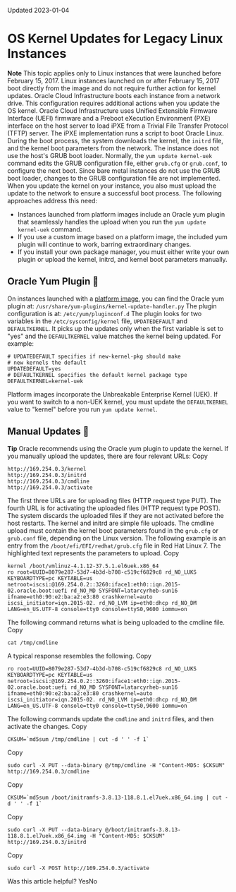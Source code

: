 Updated 2023-01-04
# OS Kernel Updates for Legacy Linux Instances
**Note**
This topic applies only to Linux instances that were launched before February 15, 2017. Linux instances launched on or after February 15, 2017 boot directly from the image and do not require further action for kernel updates.
Oracle Cloud Infrastructure boots each instance from a network drive. This configuration requires additional actions when you update the OS kernel.
Oracle Cloud Infrastructure uses Unified Extensible Firmware Interface (UEFI) firmware and a Preboot eXecution Environment (PXE) interface on the host server to load iPXE from a Trivial File Transfer Protocol (TFTP) server. The iPXE implementation runs a script to boot Oracle Linux. During the boot process, the system downloads the kernel, the `initrd` file, and the kernel boot parameters from the network. The instance does not use the host's GRUB boot loader.
Normally, the `yum update kernel-uek` command edits the GRUB configuration file, either `grub.cfg` or `grub.conf`, to configure the next boot. Since bare metal instances do not use the GRUB boot loader, changes to the GRUB configuration file are not implemented. When you update the kernel on your instance, you also must upload the update to the network to ensure a successful boot process. The following approaches address this need:
  * Instances launched from platform images include an Oracle yum plugin that seamlessly handles the upload when you run the `yum update kernel-uek` command.
  * If you use a custom image based on a platform image, the included yum plugin will continue to work, barring extraordinary changes.
  * If you install your own package manager, you must either write your own plugin or upload the kernel, initrd, and kernel boot parameters manually.


## Oracle Yum Plugin 🔗 
On instances launched with a [platform image](https://docs.oracle.com/en-us/iaas/Content/Compute/References/images.htm#OracleProvided_Images), you can find the Oracle yum plugin at:
`/usr/share/yum-plugins/kernel-update-handler.py`
The plugin configuration is at:
`/etc/yum/pluginconf.d`
The plugin looks for two variables in the `/etc/sysconfig/kernel` file, `UPDATEDEFAULT` and `DEFAULTKERNEL`. It picks up the updates only when the first variable is set to "yes" and the `DEFAULTKERNEL` value matches the kernel being updated. For example:
```
# UPDATEDEFAULT specifies if new-kernel-pkg should make
# new kernels the default
UPDATEDEFAULT=yes
# DEFAULTKERNEL specifies the default kernel package type
DEFAULTKERNEL=kernel-uek
```

Platform images incorporate the Unbreakable Enterprise Kernel (UEK). If you want to switch to a non-UEK kernel, you must update the `DEFAULTKERNEL` value to "kernel" before you run `yum update kernel`.
## Manual Updates 🔗 
**Tip** Oracle recommends using the Oracle yum plugin to update the kernel.
If you manually upload the updates, there are four relevant URLs:
Copy
```
http://169.254.0.3/kernel
http://169.254.0.3/initrd
http://169.254.0.3/cmdline
http://169.254.0.3/activate
```

The first three URLs are for uploading files (HTTP request type PUT). The fourth URL is for activating the uploaded files (HTTP request type POST). The system discards the uploaded files if they are not activated before the host restarts.
The kernel and initrd are simple file uploads. The cmdline upload must contain the kernel boot parameters found in the `grub.cfg` or `grub.conf` file, depending on the Linux version. The following example is an entry from the `/boot/efi/EFI/redhat/grub.cfg` file in Red Hat Linux 7. The highlighted text represents the parameters to upload.
Copy
```
kernel /boot/vmlinuz-4.1.12-37.5.1.el6uek.x86_64 
ro root=UUID=8079e287-53d7-4b3d-b708-c519cf6829c8 rd_NO_LUKS KEYBOARDTYPE=pc KEYTABLE=us netroot=iscsi:@169.254.0.2::3260:iface1:eth0::iqn.2015-02.oracle.boot:uefi rd_NO_MD SYSFONT=latarcyrheb-sun16 ifname=eth0:90:e2:ba:a2:e3:80 crashkernel=auto iscsi_initiator=iqn.2015-02. rd_NO_LVM ip=eth0:dhcp rd_NO_DM LANG=en_US.UTF-8 console=tty0 console=ttyS0,9600 iommu=on

```

The following command returns what is being uploaded to the cmdline file.
Copy
```
cat /tmp/cmdline
```

A typical response resembles the following.
Copy
```
ro root=UUID=8079e287-53d7-4b3d-b708-c519cf6829c8 rd_NO_LUKS KEYBOARDTYPE=pc KEYTABLE=us netroot=iscsi:@169.254.0.2::3260:iface1:eth0::iqn.2015-02.oracle.boot:uefi rd_NO_MD SYSFONT=latarcyrheb-sun16 ifname=eth0:90:e2:ba:a2:e3:80 crashkernel=auto iscsi_initiator=iqn.2015-02. rd_NO_LVM ip=eth0:dhcp rd_NO_DM LANG=en_US.UTF-8 console=tty0 console=ttyS0,9600 iommu=on
```

The following commands update the `cmdline` and `initrd` files, and then activate the changes.
Copy
```
CKSUM=`md5sum /tmp/cmdline | cut -d ' ' -f 1`
```

Copy
```
sudo curl -X PUT --data-binary @/tmp/cmdline -H "Content-MD5: $CKSUM" http://169.254.0.3/cmdline
```

Copy
```
CKSUM=`md5sum /boot/initramfs-3.8.13-118.8.1.el7uek.x86_64.img | cut -d ' ' -f 1`
```

Copy
```
sudo curl -X PUT --data-binary @/boot/initramfs-3.8.13-118.8.1.el7uek.x86_64.img -H "Content-MD5: $CKSUM" http://169.254.0.3/initrd
```

Copy
```
sudo curl -X POST http://169.254.0.3/activate
```

Was this article helpful?
YesNo

